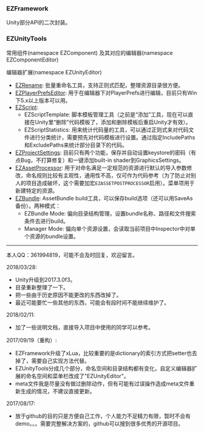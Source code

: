 ### EZFramework 

Unity部分API的二次封装。

### EZUnityTools

常用组件(namespace EZComponent) 及其对应的编辑器(namespace EZComponentEditor)  

编辑器扩展(namespace EZUnityEditor)  
- [EZRename](Assets/EZUnityTools/Editor/EZUnityEditor/EZRename): 批量重命名工具，支持正则式匹配，整理资源目录很方便。
- [EZPlayerPrefsEditor](Assets/EZUnityTools/Editor/EZUnityEditor/EZPlayerPrefs): 用于在编辑器下对PlayerPrefs进行编辑，目前只有Win下5.x以上版本可以用。
- [EZScript](Assets/EZUnityTools/Editor/EZUnityEditor/EZScript):  
  * EZScriptTemplate: 脚本模板管理工具（之前是“添加”工具，现在可以直接在Unity里“删除”代码模板了，添加和删除模板后重启Unity才有效）。
  * EZScriptStatistics: 用来统计代码量的工具，可以通过正则式来对代码文件进行分类统计，需要预先对代码模板进行设置。通过指定IncludePaths和ExcludePaths来统计部分目录下的代码。
- [EZProjectSettings](Assets/EZUnityTools/Editor/EZUnityEditor/EZProjectSettings): 目前只有两个功能，保存并自动设置keystore的密码（有点Bug，不打算修复）和一键添加built-in shader到GraphicsSettings。
- [EZAssetProcessor](Assets/EZUnityTools/Editor/EZUnityEditor/EZAssetProcessor): 用于对命名满足一定规范的资源进行默认的导入参数修改，命名规则比较有主观性，通用性不高，仅可作为代码参考（为了防止对别人的项目造成破坏，这个需要加宏`EZASSETPOSTPROCESSOR`启用）。菜单项用于新建特定的资源。
- [EZBundle](Assets/EZUnityTools/Editor/EZUnityEditor/EZBundle): AssetBundle build工具，可以保存build选项（还可以用SaveAs备份）。两种模式：  
  * EZBundle Mode: 偏向目录结构管理，设置bundle名称、路径和文件搜索条件去进行build。
  * Manager Mode: 偏向单个资源设置，会读取当前项目中Inspector中对单个资源的bundle设置。

-----

本人QQ：361994819，可能不会及时回复，欢迎留言。

2018/03/28:
- Unity升级到2017.3.0f3。
- 目录重新整理了一下。
- 把一些由于历史原因不能更改的东西改掉了。
- 最近可能要忙一些其他的东西，可能会有段时间不能继续维护了。

2018/02/11: 
- 加了一些说明文档，直接导入项目中使用的同学可以参考。

2017/09/19（重构）:
- EZFramework升级了xLua，比较重要的是dictionary的索引方式把setter也去掉了，需要自己实现方法代替。
- EZUnityTools分成几个部分，命名空间和目录结构都有变化，自定义编辑器扩展的命名空间和菜单栏改成了"EZUnityEditor"。
- meta文件我是尽量没有做过删除动作，但有可能有过误操作造成meta文件重新生成的情况，不建议直接更新。

2017/08/17:
- 放于github的目的只是方便自己工作，个人能力不足精力有限，暂时不会有demo。。。需要完整解决方案的，github可以搜到很多优秀的开源项目。